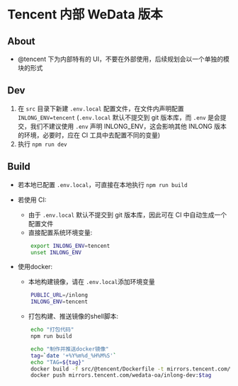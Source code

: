 # Tencent 内部 WeData 版本

## About

* @tencent 下为内部特有的 UI，不要在外部使用，后续规划会以一个单独的模块的形式

## Dev

1. 在 `src` 目录下新建 `.env.local` 配置文件，在文件内声明配置 `INLONG_ENV=tencent` (`.env.local` 默认不提交到 git 版本库，而 `.env` 是会提交，我们不建议使用 `.env` 声明 INLONG_ENV，这会影响其他 INLONG 版本的环境，必要时，应在 CI 工具中去配置不同的变量)
2. 执行 `npm run dev`

## Build

* 若本地已配置 `.env.local`，可直接在本地执行 `npm run build`
* 若使用 CI:

  * 由于 `.env.local` 默认不提交到 git 版本库，因此可在 CI 中自动生成一个配置文件
  * 直接配置系统环境变量:

  ```sh
      export INLONG_ENV=tencent
      unset INLONG_ENV
  ```
* 使用docker:

  * 本地构建镜像，请在 `.env.local`添加环境变量

  ```sh
      PUBLIC_URL=/inlong
      INLONG_ENV=tencent
  ```
  * 打包构建、推送镜像的shell脚本:

  ```sh
      echo "打包代码"
      npm run build

      echo "制作并推送docker镜像"
      tag=`date '+%Y%m%d_%H%M%S'`
      echo "TAG=${tag}"
      docker build -f src/@tencent/Dockerfile -t mirrors.tencent.com/wedata-oa/inlong-dev:$tag .
      docker push mirrors.tencent.com/wedata-oa/inlong-dev:$tag
  ```
